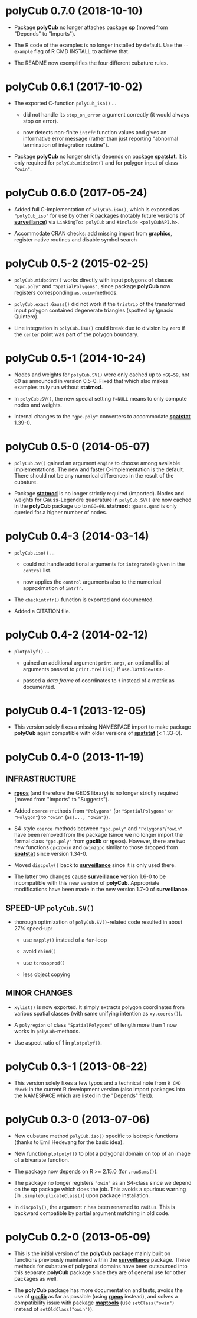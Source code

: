 polyCub 0.7.0 (2018-10-10)
==========================

* Package **polyCub** no longer attaches package
  [**sp**](https://CRAN.R-project.org/package=sp)
  (moved from "Depends" to "Imports").

* The R code of the examples is no longer installed by default.
  Use the `--example` flag of R CMD INSTALL to achieve that.

* The README now exemplifies the four different cubature rules.


polyCub 0.6.1 (2017-10-02)
==========================

* The exported C-function `polyCub_iso()` ...

    * did not handle its `stop_on_error` argument correctly
      (it would always stop on error).
    
    * now detects non-finite `intrfr` function values and gives an
      informative error message (rather than just reporting "abnormal
      termination of integration routine").

* Package **polyCub** no longer strictly depends on package
  [**spatstat**](https://CRAN.R-project.org/package=spatstat).
  It is only required for `polyCub.midpoint()` and for polygon input of
  class `"owin"`.


polyCub 0.6.0 (2017-05-24)
==========================

* Added full C-implementation of `polyCub.iso()`, which is exposed as
  `"polyCub_iso"` for use by other R packages (notably future versions of
  [**surveillance**](https://CRAN.R-project.org/package=surveillance))
  via `LinkingTo: polyCub` and `#include <polyCubAPI.h>`.
    
* Accommodate CRAN checks:
  add missing import from **graphics**,
  register native routines and disable symbol search


polyCub 0.5-2 (2015-02-25)
==========================

* `polyCub.midpoint()` works directly with input polygons of classes
  `"gpc.poly"` and `"SpatialPolygons"`, since package **polyCub** now
  registers corresponding `as.owin`-methods.
    
* `polyCub.exact.Gauss()` did not work if the `tristrip` of the
  transformed input polygon contained degenerate triangles (spotted by
  Ignacio Quintero).

* Line integration in `polyCub.iso()` could break due to division by zero
  if the `center` point was part of the polygon boundary.


polyCub 0.5-1 (2014-10-24)
==========================

* Nodes and weights for `polyCub.SV()` were only cached up to `nGQ=59`,
  not 60 as announced in version 0.5-0. Fixed that which also makes
  examples truly run without **statmod**.

* In `polyCub.SV()`, the new special setting `f=NULL` means to only
  compute nodes and weights.

* Internal changes to the `"gpc.poly"` converters to accommodate
  [**spatstat**](https://CRAN.R-project.org/package=spatstat) 1.39-0.


polyCub 0.5-0 (2014-05-07)
==========================

* `polyCub.SV()` gained an argument `engine` to choose among available
  implementations. The new and faster C-implementation is the default.
  There should not be any numerical differences in the result of the
  cubature.

* Package [**statmod**](https://CRAN.R-project.org/package=statmod) is no
  longer strictly required (imported). Nodes and weights for
  Gauss-Legendre quadrature in `polyCub.SV()` are now cached in the
  **polyCub** package up to `nGQ=60`. **statmod**`::gauss.quad` is only
  queried for a higher number of nodes.
  

polyCub 0.4-3 (2014-03-14)
==========================

* `polyCub.iso()` ...

    * could not handle additional arguments for `integrate()` given in the
      `control` list.
    
    * now applies the `control` arguments also to the numerical
      approximation of `intrfr`.
    
* The `checkintrfr()` function is exported and documented.

* Added a CITATION file.


polyCub 0.4-2 (2014-02-12)
==========================

* `plotpolyf()` ...
    
    * gained an additional argument `print.args`, an optional list of
      arguments passed to `print.trellis()` if `use.lattice=TRUE`.

    * passed a *data frame* of coordinates to `f` instead of a matrix as
      documented.


polyCub 0.4-1 (2013-12-05)
==========================

* This version solely fixes a missing NAMESPACE import to make
  package **polyCub** again compatible with older versions of
  [**spatstat**](https://CRAN.R-project.org/package=spatstat) (< 1.33-0).


polyCub 0.4-0 (2013-11-19)
==========================

INFRASTRUCTURE
--------------

* [**rgeos**](https://CRAN.R-project.org/package=rgeos) (and therefore the
  GEOS library) is no longer strictly required (moved from "Imports" to
  "Suggests").

* Added `coerce`-methods from `"Polygons"` (or `"SpatialPolygons"` or
  `"Polygon"`) to `"owin"` (`as(..., "owin")`).

* S4-style `coerce`-methods between `"gpc.poly"` and `"Polygons"`/`"owin"`
  have been removed from the package (since we no longer import the formal
  class `"gpc.poly"` from **gpclib** or **rgeos**). However, there are two
  new functions `gpc2owin` and `owin2gpc` similar to those dropped from
  [**spatstat**](https://CRAN.R-project.org/package=spatstat) since
  version 1.34-0.

* Moved `discpoly()` back to
  [**surveillance**](https://CRAN.R-project.org/package=surveillance)
  since it is only used there.

* The latter two changes cause
  [**surveillance**](https://CRAN.R-project.org/package=surveillance)
  version 1.6-0 to be incompatible with this new version of **polyCub**.
  Appropriate modifications have been made in the new version 1.7-0 of
  **surveillance**.

SPEED-UP `polyCub.SV()`
-----------------------

* thorough optimization of `polyCub.SV()`-related code resulted in about
  27% speed-up:

    * use `mapply()` instead of a `for`-loop

	* avoid `cbind()`

    * use `tcrossprod()`

    * less object copying

MINOR CHANGES
-------------

* `xylist()` is now exported. It simply extracts polygon coordinates from
  various spatial classes (with same unifying intention as `xy.coords()`).
      
* A `polyregion` of class `"SpatialPolygons"` of length more than 1 now
  works in `polyCub`-methods.
      
* Use aspect ratio of 1 in `plotpolyf()`.


polyCub 0.3-1 (2013-08-22)
==========================

* This version solely fixes a few typos and a technical note from `R CMD
  check` in the current R development version (also import packages into
  the NAMESPACE which are listed in the "Depends" field).


polyCub 0.3-0 (2013-07-06)
==========================

* New cubature method `polyCub.iso()` specific to isotropic functions
  (thanks to Emil Hedevang for the basic idea).

* New function `plotpolyf()` to plot a polygonal domain on top of an image
  of a bivariate function.

* The package now depends on R >= 2.15.0 (for `.rowSums()`).

* The package no longer registers `"owin"` as an S4-class since we depend
  on the **sp** package which does the job. This avoids a spurious warning
  (in `.simpleDuplicateClass()`) upon package installation.

* In `discpoly()`, the argument `r` has been renamed to `radius`. This is
  backward compatible by partial argument matching in old code.


polyCub 0.2-0 (2013-05-09)
==========================

* This is the initial version of the **polyCub** package mainly built on
  functions previously maintained within the
  [**surveillance**](https://CRAN.R-project.org/package=surveillance)
  package. These methods for cubature of polygonal domains have been
  outsourced into this separate **polyCub** package since they are of
  general use for other packages as well.
    
* The **polyCub** package has more documentation and tests, avoids the use
  of [**gpclib**](https://CRAN.R-project.org/package=gpclib) as far as
  possible (using [**rgeos**](https://CRAN.R-project.org/package=rgeos)
  instead), and solves a compatibility issue with package
  [**maptools**](https://CRAN.R-project.org/package=maptools) (use
  `setClass("owin")` instead of `setOldClass("owin")`).
